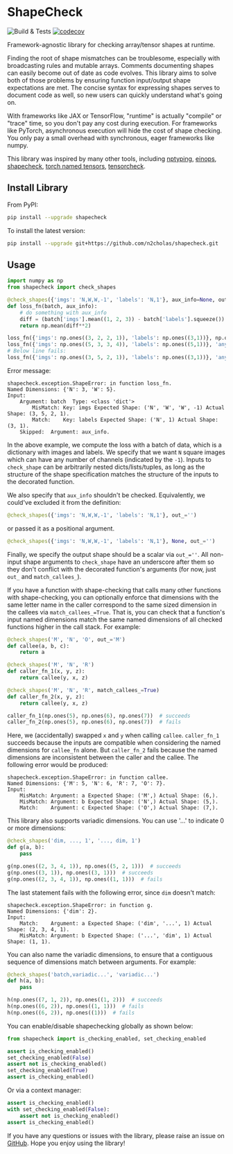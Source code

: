 
# ShapeCheck

![Build & Tests](https://github.com/n2cholas/shapecheck/workflows/Build%20and%20Tests/badge.svg)
[![codecov](https://codecov.io/gh/n2cholas/shapecheck/branch/main/graph/badge.svg?token=KAW5F029PM)](https://codecov.io/gh/n2cholas/shapecheck)

Framework-agnostic library for checking array/tensor shapes at runtime.

Finding the root of shape mismatches can be troublesome, especially with
broadcasting rules and mutable arrays. Comments documenting shapes can easily
become out of date as code evolves. This library aims to solve both of those
problems by ensuring function input/output shape expectations are met. The
concise syntax for expressing shapes serves to document code as well, so new
users can quickly understand what's going on.

With frameworks like JAX or TensorFlow, "runtime" is actually "compile" or
"trace" time, so you don't pay any cost during execution. For frameworks like
PyTorch, asynchronous execution will hide the cost of shape checking. You only
pay a small overhead with synchronous, eager frameworks like numpy.

This library was inspired by many other tools, including
[nptyping](https://github.com/ramonhagenaars/nptyping),
[einops](https://github.com/arogozhnikov/einops),
[shapecheck](https://github.com/rosshemsley/shapecheck), [torch named
tensors](https://pytorch.org/docs/stable/named_tensor.html),
[tensorcheck](https://github.com/bodin-e/tensorcheck).

## Install Library

From PyPI:

```bash
pip install --upgrade shapecheck
```

To install the latest version:

```bash
pip install --upgrade git+https://github.com/n2cholas/shapecheck.git
```

## Usage

```python
import numpy as np
from shapecheck import check_shapes

@check_shapes({'imgs': 'N,W,W,-1', 'labels': 'N,1'}, aux_info=None, out_='')
def loss_fn(batch, aux_info):
    # do something with aux_info
    diff = (batch['imgs'].mean((1, 2, 3)) - batch['labels'].squeeze())
    return np.mean(diff**2)

loss_fn({'imgs': np.ones((3, 2, 2, 1)), 'labels': np.ones((3,1))}, np.ones(1))
loss_fn({'imgs': np.ones((5, 3, 3, 4)), 'labels': np.ones((5,1))}, 'any')
# Below line fails:
loss_fn({'imgs': np.ones((3, 5, 2, 1)), 'labels': np.ones((3,1))}, 'any')
```

Error message:

```
shapecheck.exception.ShapeError: in function loss_fn.
Named Dimensions: {'N': 3, 'W': 5}.
Input:
    Argument: batch  Type: <class 'dict'>
        MisMatch: Key: imgs Expected Shape: ('N', 'W', 'W', -1) Actual Shape: (3, 5, 2, 1).
        Match:    Key: labels Expected Shape: ('N', 1) Actual Shape: (3, 1).
    Skipped:  Argument: aux_info.
```

In the above example, we compute the loss with a batch of data, which is a
dictionary with images and labels. We specify that we want `N` square images
which can have any number of channels (indicated by the `-1`).  Inputs to
`check_shape` can be arbitrarily nested dicts/lists/tuples, as long as the
structure of the shape specification matches the structure of the inputs to the
decorated function.

We also specify that `aux_info` shouldn't be checked. Equivalently, we could've
excluded it from the definition:

```python
@check_shapes({'imgs': 'N,W,W,-1', 'labels': 'N,1'}, out_='')
```

or passed it as a positional argument.

```python
@check_shapes({'imgs': 'N,W,W,-1', 'labels': 'N,1'}, None, out_='')
```

Finally, we specify the output shape should be a scalar via `out_=''`. All
non-input shape arguments to `check_shape` have an underscore after them so
they don't conflict with the decorated function's arguments (for now, just
`out_` and `match_callees_`).

If you have a function with shape-checking that calls many other functions with
shape-checking, you can optionally enforce that dimensions with the same letter
name in the caller correspond to the same sized dimension in the callees via
`match_callees_=True`.  That is, you can check that a function's input named
dimensions match the same named dimensions of all checked functions higher in
the call stack. For example:

```python
@check_shapes('M', 'N', 'O', out_='M')
def callee(a, b, c):
    return a

@check_shapes('M', 'N', 'R')
def caller_fn_1(x, y, z):
    return callee(y, x, z)

@check_shapes('M', 'N', 'R', match_callees_=True)
def caller_fn_2(x, y, z):
    return callee(y, x, z)

caller_fn_1(np.ones(5), np.ones(6), np.ones(7))  # succeeds
caller_fn_2(np.ones(5), np.ones(6), np.ones(7))  # fails
```

Here, we (accidentally) swapped `x` and `y` when calling `callee`.
`caller_fn_1` succeeds because the inputs are compatible when considering the
named dimensions for `callee_fn` alone. But `caller_fn_2` fails because the
named dimensions are inconsistent between the caller and the callee. The
following error would be produced:

```
shapecheck.exception.ShapeError: in function callee.
Named Dimensions: {'M': 5, 'N': 6, 'R': 7, 'O': 7}.
Input:
    MisMatch: Argument: a Expected Shape: ('M',) Actual Shape: (6,).
    MisMatch: Argument: b Expected Shape: ('N',) Actual Shape: (5,).
    Match:    Argument: c Expected Shape: ('O',) Actual Shape: (7,).
```

This library also supports variadic dimensions. You can use '...' to indicate 0
or more dimensions:

```python
@check_shapes('dim, ..., 1', '..., dim, 1')
def g(a, b):
    pass

g(np.ones((2, 3, 4, 1)), np.ones((5, 2, 1)))  # succeeds
g(np.ones((3, 1)), np.ones((3, 1)))  # succeeds
g(np.ones((2, 3, 4, 1)), np.ones((1, 1)))  # fails
```

The last statement fails with the following error, since `dim` doesn't match:

```
shapecheck.exception.ShapeError: in function g.
Named Dimensions: {'dim': 2}.
Input:
    Match:    Argument: a Expected Shape: ('dim', '...', 1) Actual Shape: (2, 3, 4, 1).
    MisMatch: Argument: b Expected Shape: ('...', 'dim', 1) Actual Shape: (1, 1).
```

You can also name the variadic dimensions, to ensure that a contiguous sequence
of dimensions match between arguments. For example:

```python
@check_shapes('batch,variadic...', 'variadic...')
def h(a, b):
    pass

h(np.ones((7, 1, 2)), np.ones((1, 2)))  # succeeds
h(np.ones((6, 2)), np.ones((1, 1)))  # fails
h(np.ones((6, 2)), np.ones((1)))  # fails
```

You can enable/disable shapechecking globally as shown below:

```python
from shapecheck import is_checking_enabled, set_checking_enabled

assert is_checking_enabled()
set_checking_enabled(False)
assert not is_checking_enabled()
set_checking_enabled(True)
assert is_checking_enabled()
```

Or via a context manager:

```python
assert is_checking_enabled()
with set_checking_enabled(False):
    assert not is_checking_enabled()
assert is_checking_enabled()
```

If you have any questions or issues with the library, please raise an issue on
[GitHub](https://github.com/n2cholas/shapecheck/issues). Hope you enjoy using
the library!
